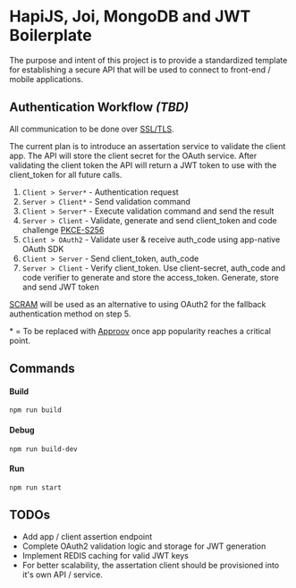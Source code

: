 # HapiJS, Joi, MongoDB and JWT Boilerplate

The purpose and intent of this project is to provide a standardized template for establishing a secure API that will be used to connect to front-end / mobile applications.

## Authentication Workflow _(TBD)_

All communication to be done over [SSL/TLS](https://en.wikipedia.org/wiki/Transport_Layer_Security).

The current plan is to introduce an assertation service to validate the client app. The API will store the client secret for the OAuth service. After validating the client token the API will return a JWT token to use with the client_token for all future calls.

1. `Client > Server*` - Authentication request
2. `Server > Client*` - Send validation command
3. `Client > Server*` - Execute validation command and send the result
4. `Server > Client` - Validate, generate and send client_token and code challenge [PKCE-S256](https://tools.ietf.org/html/rfc7636)
5. `Client > OAuth2` - Validate user & receive auth_code using app-native OAuth SDK
6. `Client > Server` - Send client_token, auth_code
7. `Server > Client` - Verify client_token. Use client-secret, auth_code and code verifier to generate and store the access_token. Generate, store and send JWT token

[SCRAM](https://en.wikipedia.org/wiki/Salted_Challenge_Response_Authentication_Mechanism) will be used as an alternative to using OAuth2 for the fallback authentication method on step 5.

\* = To be replaced with [Approov](https://approov.io/) once app popularity reaches a critical point.

## Commands

#### Build
    npm run build

#### Debug
    npm run build-dev

#### Run
    npm run start

## TODOs
* Add app / client assertion endpoint
* Complete OAuth2 validation logic and storage for JWT generation
* Implement REDIS caching for valid JWT keys
* For better scalability, the assertation client should be provisioned into it's own API / service.
